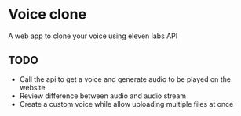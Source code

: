 # Voice clone

A web app to clone your voice using eleven labs API

## TODO

- Call the api to get a voice and generate audio to be played on the website
- Review difference between audio and audio stream
- Create a custom voice while allow uploading multiple files at once
